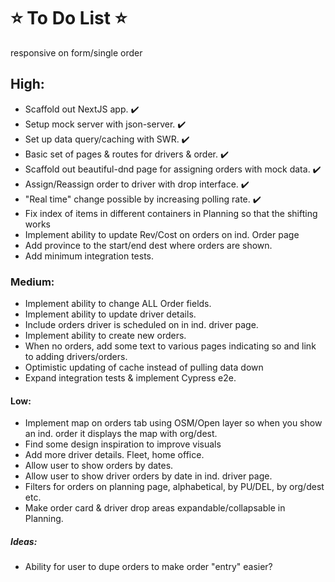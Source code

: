 # :star: To Do List :star:

responsive on form/single order

## High:

  - Scaffold out NextJS app. :heavy_check_mark:
  - Setup mock server with json-server. :heavy_check_mark:
  - Set up data query/caching with SWR. :heavy_check_mark:
  - Basic set of pages & routes for drivers & order. :heavy_check_mark:
  - Scaffold out beautiful-dnd page for assigning orders with mock data. :heavy_check_mark:
  - Assign/Reassign order to driver with drop interface. :heavy_check_mark:
  - "Real time" change possible by increasing polling rate. :heavy_check_mark:
  - Fix index of items in different containers in Planning so that the shifting works
  - Implement ability to update Rev/Cost on orders on ind. Order page
  - Add province to the start/end dest where orders are shown.
  - Add minimum integration tests.

### Medium:

  - Implement ability to change ALL Order fields.
  - Implement ability to update driver details.
  - Include orders driver is scheduled on in ind. driver page.
  - Implement ability to create new orders.
  - When no orders, add some text to various pages indicating so and link to adding drivers/orders.
  - Optimistic updating of cache instead of pulling data down
  - Expand integration tests & implement Cypress e2e.

#### Low:

  - Implement map on orders tab using OSM/Open layer so when you show an ind. order it displays the map with org/dest.
  - Find some design inspiration to improve visuals
  - Add more driver details. Fleet, home office.
  - Allow user to show orders by dates.
  - Allow user to show driver orders by date in ind. driver page.
  - Filters for orders on planning page, alphabetical, by PU/DEL, by org/dest etc.
  - Make order card & driver drop areas expandable/collapsable in Planning.
  

##### Ideas:

  - Ability for user to dupe orders to make order "entry" easier?